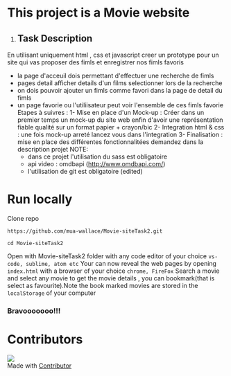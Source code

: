 # This project is a Movie website 
1. ## Task Description

En utilisant uniquement html , css et javascript
 creer un prototype pour un site qui vas proposer des fimls et enregistrer nos fimls favoris
 - la page d'acceuil dois permettant d'effectuer une recherche de fimls
 - pages detail afficher details d'un films selectionner lors de la recherche
 - on dois pouvoir ajouter un fimls comme favori dans la page de detail du fimls
 - un page favorie ou l'utiliisateur peut voir l'ensemble de ces fimls favorie
Etapes à suivres :
1- Mise en place d'un Mock-up : Créer dans un premier temps un mock-up du site web enfin d'avoir une représentation fiable qualité sur un format papier + crayon/bic
2- Integration html & css : une fois mock-up arreté lancez vous dans l'integration
3- Finalisation : mise en place des différentes fonctionnalitées demandez dans la description projet
NOTE:
    - dans ce projet l'utilisation du sass est obligatoire
    - api video : omdbapi (http://www.omdbapi.com/)
    - l'utilisation de git est obligatoire (edited) 


# Run locally
Clone repo

```https://github.com/mua-wallace/Movie-siteTask2.git```

```cd Movie-siteTask2```

Open with Movie-siteTask2 folder with any code editor of your choice 
``` vs-code, sublime, atom etc ```
Your can now reveal the web pages by opening  ```index.html``` with a  browser of your choice ``` chrome, FireFox ```
Search a movie and select any movie to get the movie details , you can bookmark(that is select as favourite).Note the book marked movies are stored in the ```localStorage``` of your computer
### Bravooooooo!!!

# Contributors
![](https://avatars.githubusercontent.com/u/60385803?s=60&v=4)   
Made with [Contributor](https://github.com/mua-wallace)

